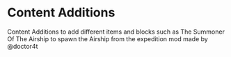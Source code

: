 # Content Additions
Content Additions to add different items and blocks such as The Summoner Of The Airship to spawn the Airship from the expedition mod made by @doctor4t

